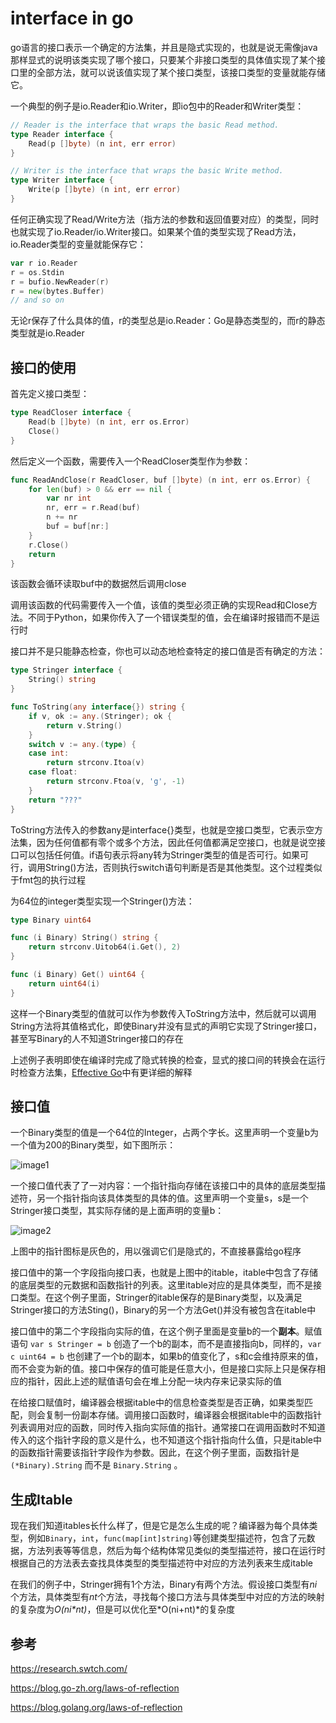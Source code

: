 # interface in go

<!-- 此处内容将作为摘要，若为空，则将description变量的内容作为摘要 -->
<!--more-->

go语言的接口表示一个确定的方法集，并且是隐式实现的，也就是说无需像java那样显式的说明该类实现了哪个接口，只要某个非接口类型的具体值实现了某个接口里的全部方法，就可以说该值实现了某个接口类型，该接口类型的变量就能存储它。

一个典型的例子是io.Reader和io.Writer，即io包中的Reader和Writer类型：
```go
// Reader is the interface that wraps the basic Read method.
type Reader interface {
    Read(p []byte) (n int, err error)
}

// Writer is the interface that wraps the basic Write method.
type Writer interface {
    Write(p []byte) (n int, err error)
}
```
任何正确实现了Read/Write方法（指方法的参数和返回值要对应）的类型，同时也就实现了io.Reader/io.Writer接口。如果某个值的类型实现了Read方法，io.Reader类型的变量就能保存它：
```go
var r io.Reader
r = os.Stdin
r = bufio.NewReader(r)
r = new(bytes.Buffer)
// and so on
```

无论r保存了什么具体的值，r的类型总是io.Reader：Go是静态类型的，而r的静态类型就是io.Reader


## 接口的使用

首先定义接口类型：
```go
type ReadCloser interface {
    Read(b []byte) (n int, err os.Error)
    Close()
}
```
然后定义一个函数，需要传入一个ReadCloser类型作为参数：
```go
func ReadAndClose(r ReadCloser, buf []byte) (n int, err os.Error) {
    for len(buf) > 0 && err == nil {
        var nr int
        nr, err = r.Read(buf)
        n += nr
        buf = buf[nr:]
    }
    r.Close()
    return
}
```
该函数会循环读取buf中的数据然后调用close

调用该函数的代码需要传入一个值，该值的类型必须正确的实现Read和Close方法。不同于Python，如果你传入了一个错误类型的值，会在编译时报错而不是运行时

接口并不是只能静态检查，你也可以动态地检查特定的接口值是否有确定的方法：
```go
type Stringer interface {
    String() string
}

func ToString(any interface{}) string {
    if v, ok := any.(Stringer); ok {
        return v.String()
    }
    switch v := any.(type) {
    case int:
        return strconv.Itoa(v)
    case float:
        return strconv.Ftoa(v, 'g', -1)
    }
    return "???"
}
```
ToString方法传入的参数any是interface{}类型，也就是空接口类型，它表示空方法集，因为任何值都有零个或多个方法，因此任何值都满足空接口，也就是说空接口可以包括任何值。if语句表示将any转为Stringer类型的值是否可行。如果可行，调用String()方法，否则执行switch语句判断是否是其他类型。这个过程类似于fmt包的执行过程

为64位的integer类型实现一个Stringer()方法：
```go
type Binary uint64

func (i Binary) String() string {
    return strconv.Uitob64(i.Get(), 2)
}

func (i Binary) Get() uint64 {
    return uint64(i)
}
```
这样一个Binary类型的值就可以作为参数传入ToString方法中，然后就可以调用String方法将其值格式化，即使Binary并没有显式的声明它实现了Stringer接口，甚至写Binary的人不知道Stringer接口的存在

上述例子表明即使在编译时完成了隐式转换的检查，显式的接口间的转换会在运行时检查方法集，[Effective Go](https://golang.org/doc/effective_go#interfaces)中有更详细的解释

## 接口值

一个Binary类型的值是一个64位的Integer，占两个字长。这里声明一个变量b为一个值为200的Binary类型，如下图所示：

![image1](image1.png)

一个接口值代表了了一对内容：一个指针指向存储在该接口中的具体的底层类型描述符，另一个指针指向该具体类型的具体的值。这里声明一个变量s，s是一个Stringer接口类型，其实际存储的是上面声明的变量b：

![image2](image2.png)

上图中的指针图标是灰色的，用以强调它们是隐式的，不直接暴露给go程序

接口值中的第一个字段指向接口表，也就是上图中的itable，itable中包含了存储的底层类型的元数据和函数指针的列表。这里itable对应的是具体类型，而不是接口类型。在这个例子里面，Stringer的itable保存的是Binary类型，以及满足Stringer接口的方法Sting()，Binary的另一个方法Get()并没有被包含在itable中

接口值中的第二个字段指向实际的值，在这个例子里面是变量b的一个**副本**。赋值语句 `var s Stringer = b` 创造了一个b的副本，而不是直接指向b，同样的，`var c uint64 = b` 也创建了一个b的副本，如果b的值变化了，s和c会维持原来的值，而不会变为新的值。接口中保存的值可能是任意大小，但是接口实际上只是保存相应的指针，因此上述的赋值语句会在堆上分配一块内存来记录实际的值

在给接口赋值时，编译器会根据itable中的信息检查类型是否正确，如果类型匹配，则会复制一份副本存储。调用接口函数时，编译器会根据itable中的函数指针列表调用对应的函数，同时传入指向实际值的指针。通常接口在调用函数时不知道传入的这个指针字段的意义是什么，也不知道这个指针指向什么值，只是itable中的函数指针需要该指针字段作为参数。因此，在这个例子里面，函数指针是 `(*Binary).String` 而不是 `Binary.String` 。

## 生成Itable

现在我们知道itables长什么样了，但是它是怎么生成的呢？编译器为每个具体类型，例如`Binary`，`int`，`func(map[int]string)`等创建类型描述符，包含了元数据，方法列表等等信息，然后为每个结构体常见类似的类型描述符，接口在运行时根据自己的方法表去查找具体类型的类型描述符中对应的方法列表来生成itable

在我们的例子中，Stringer拥有1个方法，Binary有两个方法。假设接口类型有*ni*个方法，具体类型有*nt*个方法，寻找每个接口方法与具体类型中对应的方法的映射的复杂度为*O(ni\*nt)*，但是可以优化至*O(ni+nt)*的复杂度

## 参考

https://research.swtch.com/

https://blog.go-zh.org/laws-of-reflection

https://blog.golang.org/laws-of-reflection
